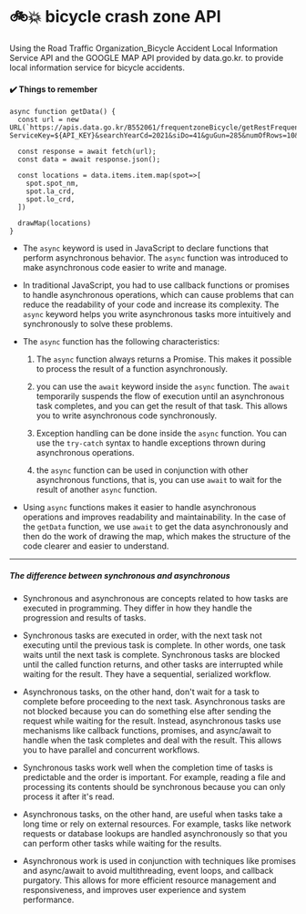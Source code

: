 # 🚲💥 bicycle crash zone API
Using the Road Traffic Organization_Bicycle Accident Local Information Service API and the GOOGLE MAP API provided by data.go.kr. 
to provide local information service for bicycle accidents.

#### ✔️ Things to remember
```
async function getData() {
  const url = new URL(`https://apis.data.go.kr/B552061/frequentzoneBicycle/getRestFrequentzoneBicycle?ServiceKey=${API_KEY}&searchYearCd=2021&siDo=41&guGun=285&numOfRows=10&type=json&pageNo=1`);

  const response = await fetch(url);
  const data = await response.json();

  const locations = data.items.item.map(spot=>[
    spot.spot_nm,
    spot.la_crd,
    spot.lo_crd,
  ])

  drawMap(locations)
}
```
* The `async` keyword is used in JavaScript to declare functions that perform asynchronous behavior. The `async` function was introduced to make asynchronous code easier to write and manage.

* In traditional JavaScript, you had to use callback functions or promises to handle asynchronous operations, which can cause problems that can reduce the readability of your code and increase its complexity. The `async` keyword helps you write asynchronous tasks more intuitively and synchronously to solve these problems.

* The `async` function has the following characteristics:

  1. The `async` function always returns a Promise. This makes it possible to process the result of a function asynchronously.

  2. you can use the `await` keyword inside the `async` function. The `await` temporarily suspends the flow of execution until an         asynchronous task completes, and you can get the result of that task. This allows you to write asynchronous code synchronously.

  3. Exception handling can be done inside the `async` function. You can use the `try-catch` syntax to handle exceptions thrown during asynchronous operations.

  4. the `async` function can be used in conjunction with other asynchronous functions, that is, you can use `await` to wait for the result of another `async` function.

* Using `async` functions makes it easier to handle asynchronous operations and improves readability and maintainability. In the case of the `getData` function, we use `await` to get the data asynchronously and then do the work of drawing the map, which makes the structure of the code clearer and easier to understand.

<hr />

##### The difference between synchronous and asynchronous
* Synchronous and asynchronous are concepts related to how tasks are executed in programming. They differ in how they handle the progression and results of tasks.

* Synchronous tasks are executed in order, with the next task not executing until the previous task is complete. In other words, one task waits until the next task is complete. Synchronous tasks are blocked until the called function returns, and other tasks are interrupted while waiting for the result. They have a sequential, serialized workflow.

* Asynchronous tasks, on the other hand, don't wait for a task to complete before proceeding to the next task. Asynchronous tasks are not blocked because you can do something else after sending the request while waiting for the result. Instead, asynchronous tasks use mechanisms like callback functions, promises, and async/await to handle when the task completes and deal with the result. This allows you to have parallel and concurrent workflows.

* Synchronous tasks work well when the completion time of tasks is predictable and the order is important. For example, reading a file and processing its contents should be synchronous because you can only process it after it's read.

* Asynchronous tasks, on the other hand, are useful when tasks take a long time or rely on external resources. For example, tasks like network requests or database lookups are handled asynchronously so that you can perform other tasks while waiting for the results.

* Asynchronous work is used in conjunction with techniques like promises and async/await to avoid multithreading, event loops, and callback purgatory. This allows for more efficient resource management and responsiveness, and improves user experience and system performance.
